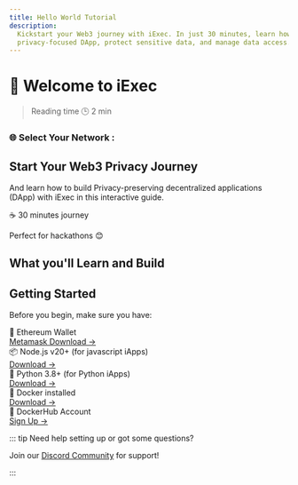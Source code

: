 ```yaml
---
title: Hello World Tutorial
description:
  Kickstart your Web3 journey with iExec. In just 30 minutes, learn how to build
  privacy-focused DApp, protect sensitive data, and manage data access.
---
```


<script setup>
import { Icon } from '@iconify/vue';
import InfoIcon from '@/components/InfoIcon.vue'
import Banner from '../components/Banner.vue'
import Container from '../components/Container.vue'
import CardWithBorder from '../components/CardWithBorder.vue'
import CardGrid from '../components/CardGrid.vue'
import Badge from '../components/Badge.vue'
import TutorialCard from '../components/TutorialCard.vue'
</script>

# 👋 Welcome to iExec

> Reading time 🕒 2 min

<CardWithBorder>
  <div class="flex gap-2 items-center flex-wrap">
    <h3 class="my-0! text-lg font-medium">🌐 Select Your Network :</h3>
    <ChainSelector />
  </div>
</CardWithBorder>

<Banner>

## Start Your Web3 Privacy Journey

And learn how to build Privacy-preserving decentralized applications (DApp) with
iExec in this interactive guide.

  <div class="mt-6 w-fit grid justify-center mx-auto sm:mx-0 sm:grid-cols-2 items-center gap-4">
    <span class="bg-gray-900 text-white px-4 py-2 rounded-full font-medium">☕ 30 minutes journey</span>
    <p class="my-0!">Perfect for hackathons 😊</p>
  </div>
</Banner>

## What you'll Learn and Build

<CardGrid>

<TutorialCard
    href="helloWorld/1-overview"
    title="1 - iExec Overview"
    readTime="8 min read"
    description="Discover how iExec technologies work and the problems they solve"
    actionText="Read"
    badgeVariant="primary"
  />

<TutorialCard
    href="helloWorld/2-protectData"
    title="2. Protect Your Data"
    readTime="6 min read"
    description="Learn to secure your sensitive data using our developer tools"
    actionText="Read"
    badgeVariant="primary"
  />

<TutorialCard
    href="helloWorld/3-buildIApp"
    title="3. Build your iApp"
    readTime="10 min read"
    description="Build and run your first iExec App to work with protected data in a safe environment"
    actionText="Read"
    badgeVariant="primary"
  />

<TutorialCard
    href="helloWorld/4-manageDataAccess"
    title="4. Manage Data Access"
    readTime="6 min read"
    description="Learn advanced data access management, permissions and monetization"
    actionText="Read"
    badgeVariant="primary"
  />

<TutorialCard
    href="helloWorld/5-bonusChapter"
    title="Bonus Chapter"
    description="Finish the journey with a surprise bonus chapter!"
    actionText="Special content"
    variant="bonus"
  /> </CardGrid>

## Getting Started

Before you begin, make sure you have:

<div class="flex flex-col gap-2 my-4 pl-0">
  <div class="flex items-center gap-4 text-left">
    <div class="flex items-center gap-1 flex-1 text-sm font-medium">
      🦊 Ethereum Wallet
      <InfoIcon tooltip="Required to interact with iExec protocol, manage your data access permissions, and handle transactions on the iExec platform" />
    </div>
    <a target="_blank" href="https://chromewebstore.google.com/detail/metamask/nkbihfbeogaeaoehlefnkodbefgpgknn" class="no-underline! text-sm ml-auto hover:underline!">Metamask Download →</a>
  </div>
  <div class="flex items-center gap-4 text-left">
    <div class="flex items-center gap-1 flex-1 text-sm font-medium">
      📦 Node.js v20+ (for javascript iApps)
      <InfoIcon tooltip="Required runtime environment for running JavaScript code and managing project dependencies" />
    </div>
    <a target="_blank" href="https://nodejs.org/en/" class="no-underline! text-sm ml-auto hover:underline!">Download →</a>
  </div>
   <div class="flex items-center gap-4 text-left">
    <div class="flex items-center gap-1 flex-1 text-sm font-medium">
      🐍 Python 3.8+ (for Python iApps)
      <InfoIcon tooltip="Required runtime environment for Python-based iExec applications" />
    </div>
    <a target="_blank" href="https://www.python.org/downloads/" class="no-underline! text-sm ml-auto hover:underline!">Download →</a>
  </div>
   <div class="flex items-center gap-4 text-left">
    <div class="flex items-center gap-1 flex-1 text-sm font-medium">
      🐳 Docker installed
      <InfoIcon tooltip="Docker is essential for creating isolated containers that package your iExec applications with all dependencies. This ensures consistent and secure execution across different environments, especially in TEEs (Trusted Execution Environments)" />
    </div>
    <a target="_blank" href="https://docker.com/" class="no-underline! text-sm ml-auto hover:underline!">Download →</a>
  </div>
  
  <div class="flex items-center gap-4 text-left">
    <div class="flex items-center gap-1 flex-1 text-sm font-medium">
      🐳 DockerHub Account
      <InfoIcon tooltip="Needed to publish and manage your iExec applications in containers for secure deployment" />
    </div>
    <a target="_blank" href="https://hub.docker.com/" class="no-underline! text-sm ml-auto hover:underline!">Sign Up →</a>
  </div>
</div>

::: tip Need help setting up or got some questions?

Join our <a target="_blank" href="https://discord.gg/6yrgRH6ATD">Discord
Community</a> for support!

:::
